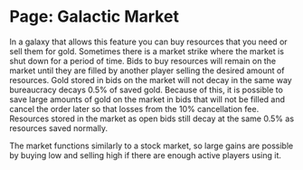 # Page: Galactic Market

In a galaxy that allows this feature you can buy resources that you need or sell them for gold. Sometimes there is a market strike where the market is shut down for a period of time. Bids to buy resources will remain on the market until they are filled by another player selling the desired amount of resources. Gold stored in bids on the market will not decay in the same way bureaucracy decays 0.5% of saved gold. Because of this, it is possible to save large amounts of gold on the market in bids that will not be filled and cancel the order later so that losses from the 10% cancellation fee. Resources stored in the market as open bids still decay at the same 0.5% as resources saved normally. 

The market functions similarly to a stock market, so large gains are possible by buying low and selling high if there are enough active players using it. 